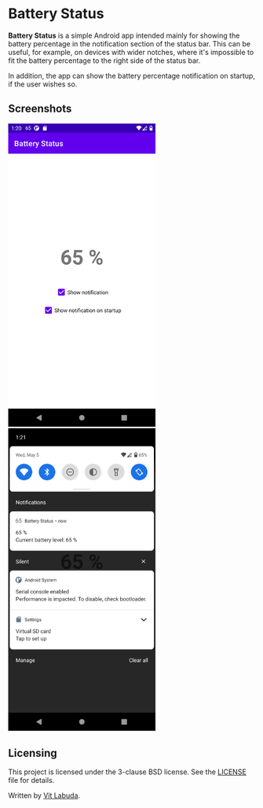 # Battery Status
**Battery Status** is a simple Android app intended mainly for showing the battery percentage in the notification section of the status bar. This can be useful, for example, on devices with wider notches, where it's impossible to fit the battery percentage to the right side of the status bar.

In addition, the app can show the battery percentage notification on startup, if the user wishes so.


## Screenshots
<img src="screenshot_1.png" alt="Screenshot 1" width="300">
<img src="screenshot_2.png" alt="Screenshot 2" width="300">


## Licensing
This project is licensed under the 3-clause BSD license. See the [LICENSE](LICENSE) file for details.

Written by [Vít Labuda](https://vitlabuda.cz/).
